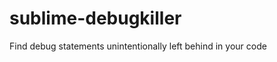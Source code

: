 sublime-debugkiller
===================

Find debug statements unintentionally left behind in your code